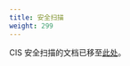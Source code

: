 ```yaml
---
title: 安全扫描
weight: 299
---
```


CIS 安全扫描的文档已移至[此处](../../pages-for-subheaders/cis-scan-guides.md)。
